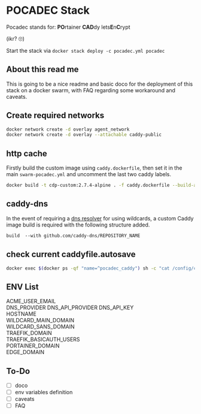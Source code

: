 # POCADEC Stack
Pocadec stands for: **PO**rtainer **CAD**dy lets**E**n**C**rypt

(ikr? 🙄)

Start the stack via `docker stack deploy -c pocadec.yml pocadec`


## About this read me
This is going to be a nice readme and basic doco for the deployment of this stack on a docker swarm, with FAQ regarding some workaround and caveats.


## Create required networks

```bash
docker network create -d overlay agent_network
docker network create -d overlay --attachable caddy-public
```

## http cache
Firstly build the custom image using `caddy.dockerfile`, then set it in the main `swarm-pocadec.yml` and uncomment the last two caddy labels.

```bash
docker build -t cdp-custom:2.7.4-alpine . -f caddy.dockerfile --build-arg="CADDY_VERSION=2.7.4"
```

## caddy-dns
In the event of requiring a [dns resolver](https://github.com/caddy-dns) for using wildcards, a custom Caddy image build is required with the following structure added.
```dockerfile
build  --with github.com/caddy-dns/REPOSITORY_NAME
```

## check current caddyfile.autosave
```bash
docker exec $(docker ps -qf "name=^pocadec_caddy") sh -c "cat /config/caddy/Caddyfile.autosave"
```

## ENV List
ACME_USER_EMAIL  
DNS_PROVIDER
DNS_API_PROVIDER
DNS_API_KEY  
HOSTNAME  
WILDCARD_MAIN_DOMAIN  
WILDCARD_SANS_DOMAIN  
TRAEFIK_DOMAIN  
TRAEFIK_BASICAUTH_USERS  
PORTAINER_DOMAIN  
EDGE_DOMAIN  


## To-Do
- [ ] doco
- [ ] env variables definition
- [ ] caveats
- [ ] FAQ
